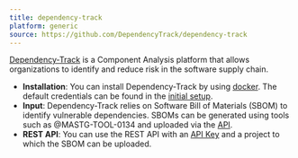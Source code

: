 ```yaml
---
title: dependency-track
platform: generic
source: https://github.com/DependencyTrack/dependency-track
---
```


[Dependency-Track](https://github.com/DependencyTrack/dependency-track) is a Component Analysis platform that allows organizations to identify and reduce risk in the software supply chain.

- **Installation**: You can install Dependency-Track by using [docker](https://docs.dependencytrack.org/getting-started/deploy-docker/). The default credentials can be found in the [initial setup](https://docs.dependencytrack.org/getting-started/initial-startup/).
- **Input**: Dependency-Track relies on Software Bill of Materials (SBOM) to identify vulnerable dependencies. SBOMs can be generated using tools such as @MASTG-TOOL-0134 and uploaded via the [API](https://docs.dependencytrack.org/usage/cicd/).
- **REST API**: You can use the REST API with an [API Key](https://docs.dependencytrack.org/integrations/rest-api/) and a project to which the SBOM can be uploaded.
